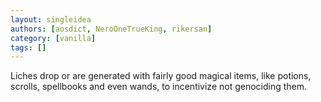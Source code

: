 ```yaml
---
layout: singleidea
authors: [aosdict, NeroOneTrueKing, rikersan]
category: [vanilla]
tags: []
---
```

Liches drop or are generated with fairly good magical items, like potions, scrolls, spellbooks and even wands, to incentivize not genociding them.
